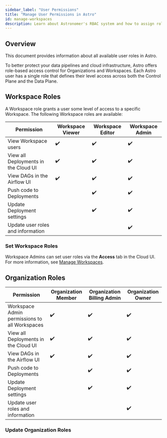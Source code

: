 ```yaml
---
sidebar_label: "User Permissions"
title: "Manage User Permissions in Astro"
id: manage-workspaces
description: Learn about Astronomer's RBAC system and how to assign roles to users.
---
```


## Overview

This document provides information about all available user roles in Astro.

To better protect your data pipelines and cloud infrastructure, Astro offers role-based access control for Organizations and Workspaces. Each Astro user has a single role that defines their level access across both the Control Plane and the Data Plane.

## Workspace Roles

A Workspace role grants a user some level of access to a specific Workspace. The following Workspace roles are available:

| Permission                           | **Workspace Viewer** | **Workspace Editor** | **Workspace Admin** |
| ------------------------------------ | -------------------- | -------------------- | ------------------- |
| View Workspace users                 | ✔️                   | ✔️                   | ✔️                  |
| View all Deployments in the Cloud UI | ✔️                   | ✔️                   | ✔️                  |
| View DAGs in the Airflow UI          | ✔️                   | ✔️                   | ✔️                  |
| Push code to Deployments             |                      | ✔️                   | ✔️                  |
| Update Deployment settings           |                      | ✔️                   | ✔️                  |
| Update user roles and information    |                      |                      | ✔️                  |

### Set Workspace Roles

Workspace Admins can set user roles via the **Access** tab in the Cloud UI. For more information, see [Manage Workspaces](manage-workspaces.md#manage-workspace-users).

## Organization Roles

| Permission                           | **Organization Member** | **Organization Billing Admin** | **Organization Owner** |
| ------------------------------------ | -------------------- | -------------------- | ------------------- |
| Workspace Admin permissions to all Workspaces                 | ✔️                   | ✔️                   | ✔️                  |
| View all Deployments in the Cloud UI | ✔️                   | ✔️                   | ✔️                  |
| View DAGs in the Airflow UI          | ✔️                   | ✔️                   | ✔️                  |
| Push code to Deployments             |                      | ✔️                   | ✔️                  |
| Update Deployment settings           |                      | ✔️                   | ✔️                  |
| Update user roles and information    |                      |                      | ✔️                  |

### Update Organization Roles
